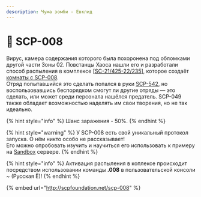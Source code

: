 ```yaml
---
description: Чума зомби - Евклид
---
```


# 🧟 SCP-008

Вирус, камера содержания которого была похоронена под обломками другой части Зоны 02. Повстанцы Хаоса нашли его и разработали способ распыления в комплексе \[[SC-21/425-22/235](../../../other/documents/sc-21-425-22-235.md)], которое создаёт [комнаты с SCP-008](../../custom-rooms/scp-008-room.md).\
Отряд попытавшийся это сделать попался в руки [SCP-542](../../custom-classes/scp/scp-542.md), но воспользовавшись беспорядком смогут ли другие отряды — это сделать, или может среди персонала нашёлся предатель. SCP-049 также обладает возможностью наделять им свои творения, но не так идеально.

{% hint style="info" %}
Шанс заражения - 50%.
{% endhint %}

{% hint style="warning" %}
У SCP-008 есть свой уникальный протокол запуска. О нём никто особо не рассказывает!\
Его можно опробовать изучить и научиться его использовать к примеру на [Sandbox](../../../servers/scpsl-sandbox.md) сервере.
{% endhint %}

{% hint style="info" %}
Активация распыления в коплексе происходит посредством использовании команды **.008** в пользовательской консоли \~ (Русская Ё)!
{% endhint %}

{% embed url="http://scpfoundation.net/scp-008" %}

